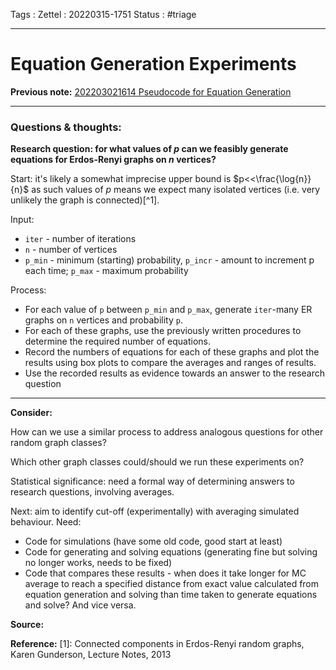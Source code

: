 Tags :
Zettel :  20220315-1751
Status : #triage 

-----

# Equation Generation Experiments

**Previous note:** [202203021614 Pseudocode for Equation Generation](202203021614%20Pseudocode%20for%20Equation%20Generation.md)

-----

### Questions & thoughts:

__Research question: for what values of $p$ can we feasibly generate equations for Erdos-Renyi graphs on $n$ vertices?__

Start: it's likely a somewhat imprecise upper bound is $p<<\frac{\log{n}}{n}$ as such values of $p$ means we expect many isolated vertices (i.e. very unlikely the graph is connected)[^1].

Input:
- `iter` - number of iterations
- `n` - number of vertices
- `p_min` - minimum (starting) probability, `p_incr` - amount to increment p each time; `p_max` - maximum probability

Process:
- For each value of `p` between `p_min`  and `p_max`, generate `iter`-many ER graphs on `n` vertices and probability `p`.
- For each of these graphs, use the previously written procedures to determine the required number of equations.
- Record the numbers of equations for each of these graphs and plot the results using box plots to compare the averages and ranges of results.
- Use the recorded results as evidence towards an answer to the research question


-----
 
**Consider:**

How can we use a similar process to address analogous questions for other random graph classes? 

Which other graph classes could/should we run these experiments on?

Statistical significance: need a formal way of determining answers to research questions, involving averages.

Next: aim to identify cut-off (experimentally) with averaging simulated behaviour. Need:
 - Code for simulations (have some old code, good start at least)
 - Code for generating and solving equations (generating fine but solving no longer works, needs to be fixed)
 - Code that compares these results - when does it take longer for MC average to reach a specified distance from exact value calculated from equation generation and solving than time taken to generate equations and solve? And vice versa.


**Source:** 


**Reference:** 
[1]:  Connected components in Erdos-Renyi random graphs, Karen Gunderson, Lecture Notes, 2013